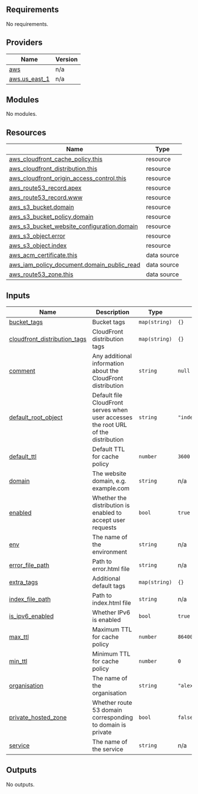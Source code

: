 ## Requirements

No requirements.

## Providers

| Name | Version |
|------|---------|
| <a name="provider_aws"></a> [aws](#provider\_aws) | n/a |
| <a name="provider_aws.us_east_1"></a> [aws.us\_east\_1](#provider\_aws.us\_east\_1) | n/a |

## Modules

No modules.

## Resources

| Name | Type |
|------|------|
| [aws_cloudfront_cache_policy.this](https://registry.terraform.io/providers/hashicorp/aws/latest/docs/resources/cloudfront_cache_policy) | resource |
| [aws_cloudfront_distribution.this](https://registry.terraform.io/providers/hashicorp/aws/latest/docs/resources/cloudfront_distribution) | resource |
| [aws_cloudfront_origin_access_control.this](https://registry.terraform.io/providers/hashicorp/aws/latest/docs/resources/cloudfront_origin_access_control) | resource |
| [aws_route53_record.apex](https://registry.terraform.io/providers/hashicorp/aws/latest/docs/resources/route53_record) | resource |
| [aws_route53_record.www](https://registry.terraform.io/providers/hashicorp/aws/latest/docs/resources/route53_record) | resource |
| [aws_s3_bucket.domain](https://registry.terraform.io/providers/hashicorp/aws/latest/docs/resources/s3_bucket) | resource |
| [aws_s3_bucket_policy.domain](https://registry.terraform.io/providers/hashicorp/aws/latest/docs/resources/s3_bucket_policy) | resource |
| [aws_s3_bucket_website_configuration.domain](https://registry.terraform.io/providers/hashicorp/aws/latest/docs/resources/s3_bucket_website_configuration) | resource |
| [aws_s3_object.error](https://registry.terraform.io/providers/hashicorp/aws/latest/docs/resources/s3_object) | resource |
| [aws_s3_object.index](https://registry.terraform.io/providers/hashicorp/aws/latest/docs/resources/s3_object) | resource |
| [aws_acm_certificate.this](https://registry.terraform.io/providers/hashicorp/aws/latest/docs/data-sources/acm_certificate) | data source |
| [aws_iam_policy_document.domain_public_read](https://registry.terraform.io/providers/hashicorp/aws/latest/docs/data-sources/iam_policy_document) | data source |
| [aws_route53_zone.this](https://registry.terraform.io/providers/hashicorp/aws/latest/docs/data-sources/route53_zone) | data source |

## Inputs

| Name | Description | Type | Default | Required |
|------|-------------|------|---------|:--------:|
| <a name="input_bucket_tags"></a> [bucket\_tags](#input\_bucket\_tags) | Bucket tags | `map(string)` | `{}` | no |
| <a name="input_cloudfront_distribution_tags"></a> [cloudfront\_distribution\_tags](#input\_cloudfront\_distribution\_tags) | CloudFront distribution tags | `map(string)` | `{}` | no |
| <a name="input_comment"></a> [comment](#input\_comment) | Any additional information about the CloudFront distribution | `string` | `null` | no |
| <a name="input_default_root_object"></a> [default\_root\_object](#input\_default\_root\_object) | Default file CloudFront serves when user accesses the root URL of the distribution | `string` | `"index.html"` | no |
| <a name="input_default_ttl"></a> [default\_ttl](#input\_default\_ttl) | Default TTL for cache policy | `number` | `3600` | no |
| <a name="input_domain"></a> [domain](#input\_domain) | The website domain, e.g. example.com | `string` | n/a | yes |
| <a name="input_enabled"></a> [enabled](#input\_enabled) | Whether the distribution is enabled to accept user requests | `bool` | `true` | no |
| <a name="input_env"></a> [env](#input\_env) | The name of the environment | `string` | n/a | yes |
| <a name="input_error_file_path"></a> [error\_file\_path](#input\_error\_file\_path) | Path to error.html file | `string` | n/a | yes |
| <a name="input_extra_tags"></a> [extra\_tags](#input\_extra\_tags) | Additional default tags | `map(string)` | `{}` | no |
| <a name="input_index_file_path"></a> [index\_file\_path](#input\_index\_file\_path) | Path to index.html file | `string` | n/a | yes |
| <a name="input_is_ipv6_enabled"></a> [is\_ipv6\_enabled](#input\_is\_ipv6\_enabled) | Whether IPv6 is enabled | `bool` | `true` | no |
| <a name="input_max_ttl"></a> [max\_ttl](#input\_max\_ttl) | Maximum TTL for cache policy | `number` | `86400` | no |
| <a name="input_min_ttl"></a> [min\_ttl](#input\_min\_ttl) | Minimum TTL for cache policy | `number` | `0` | no |
| <a name="input_organisation"></a> [organisation](#input\_organisation) | The name of the organisation | `string` | `"alexgregorydotio"` | no |
| <a name="input_private_hosted_zone"></a> [private\_hosted\_zone](#input\_private\_hosted\_zone) | Whether route 53 domain corresponding to domain is private | `bool` | `false` | no |
| <a name="input_service"></a> [service](#input\_service) | The name of the service | `string` | n/a | yes |

## Outputs

No outputs.
